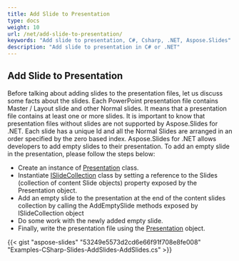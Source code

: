 ```yaml
---
title: Add Slide to Presentation
type: docs
weight: 10
url: /net/add-slide-to-presentation/
keywords: "Add slide to presentation, C#, Csharp, .NET, Aspose.Slides"
description: "Add slide to presentation in C# or .NET"
---
```


## **Add Slide to Presentation**
Before talking about adding slides to the presentation files, let us discuss some facts about the slides. Each PowerPoint presentation file contains Master / Layout slide and other Normal slides. It means that a presentation file contains at least one or more slides. It is important to know that presentation files without slides are not supported by Aspose.Slides for .NET. Each slide has a unique Id and all the Normal Slides are arranged in an order specified by the zero based index. Aspose.Slides for .NET allows developers to add empty slides to their presentation. To add an empty slide in the presentation, please follow the steps below:

- Create an instance of [Presentation](https://reference.aspose.com/slides/net/aspose.slides/presentation) class.
- Instantiate [ISlideCollection](https://reference.aspose.com/slides/net/aspose.slides/islidecollection) class by setting a reference to the Slides (collection of content Slide objects) property exposed by the Presentation object.
- Add an empty slide to the presentation at the end of the content slides collection by calling the AddEmptySlide methods exposed by ISlideCollection object
- Do some work with the newly added empty slide.
- Finally, write the presentation file using the [Presentation](https://reference.aspose.com/slides/net/aspose.slides/presentation) object.

{{< gist "aspose-slides" "53249e5573d2cd6e66f91f708e8fe008" "Examples-CSharp-Slides-AddSlides-AddSlides.cs" >}}